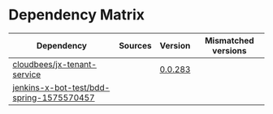 # Dependency Matrix

Dependency | Sources | Version | Mismatched versions
---------- | ------- | ------- | -------------------
[cloudbees/jx-tenant-service](https://github.com/cloudbees/jx-tenant-service) |  | [0.0.283](https://github.com/cloudbees/jx-tenant-service/releases/tag/v0.0.283) | 
[jenkins-x-bot-test/bdd-spring-1575570457](https://github.com/jenkins-x-bot-test/bdd-spring-1575570457.git) |  | []() | 
